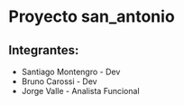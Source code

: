 # Proyecto san_antonio

## Integrantes:

- Santiago Montengro - Dev
- Bruno Carossi - Dev
- Jorge Valle - Analista Funcional
